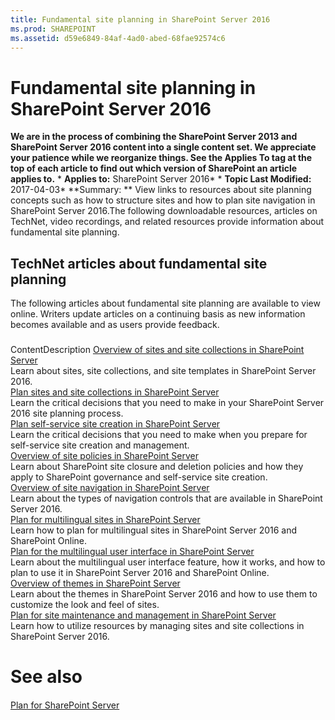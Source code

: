 ```yaml
---
title: Fundamental site planning in SharePoint Server 2016
ms.prod: SHAREPOINT
ms.assetid: d59e6849-84af-4ad0-abed-68fae92574c6
---
```



# Fundamental site planning in SharePoint Server 2016
 **We are in the process of combining the SharePoint Server 2013 and SharePoint Server 2016 content into a single content set. We appreciate your patience while we reorganize things. See the Applies To tag at the top of each article to find out which version of SharePoint an article applies to.** * **Applies to:** SharePoint Server 2016*  * **Topic Last Modified:** 2017-04-03* **Summary: ** View links to resources about site planning concepts such as how to structure sites and how to plan site navigation in SharePoint Server 2016.The following downloadable resources, articles on TechNet, video recordings, and related resources provide information about fundamental site planning.
## TechNet articles about fundamental site planning

The following articles about fundamental site planning are available to view online. Writers update articles on a continuing basis as new information becomes available and as users provide feedback.
### 

ContentDescription [Overview of sites and site collections in SharePoint Server](html/overview-of-sites-and-site-collections-in-sharepoint-server.md) <br/> Learn about sites, site collections, and site templates in SharePoint Server 2016.  <br/>  [Plan sites and site collections in SharePoint Server](html/plan-sites-and-site-collections-in-sharepoint-server.md) <br/> Learn the critical decisions that you need to make in your SharePoint Server 2016 site planning process.  <br/>  [Plan self-service site creation in SharePoint Server](html/plan-self-service-site-creation-in-sharepoint-server.md) <br/> Learn the critical decisions that you need to make when you prepare for self-service site creation and management.  <br/>  [Overview of site policies in SharePoint Server](html/overview-of-site-policies-in-sharepoint-server.md) <br/> Learn about SharePoint site closure and deletion policies and how they apply to SharePoint governance and self-service site creation.  <br/>  [Overview of site navigation in SharePoint Server](html/overview-of-site-navigation-in-sharepoint-server.md) <br/> Learn about the types of navigation controls that are available in SharePoint Server 2016.  <br/>  [Plan for multilingual sites in SharePoint Server](html/plan-for-multilingual-sites-in-sharepoint-server.md) <br/> Learn how to plan for multilingual sites in SharePoint Server 2016 and SharePoint Online.  <br/>  [Plan for the multilingual user interface in SharePoint Server](html/plan-for-the-multilingual-user-interface-in-sharepoint-server.md) <br/> Learn about the multilingual user interface feature, how it works, and how to plan to use it in SharePoint Server 2016 and SharePoint Online.  <br/>  [Overview of themes in SharePoint Server](html/overview-of-themes-in-sharepoint-server.md) <br/> Learn about the themes in SharePoint Server 2016 and how to use them to customize the look and feel of sites.  <br/>  [Plan for site maintenance and management in SharePoint Server](html/plan-for-site-maintenance-and-management-in-sharepoint-server.md) <br/> Learn how to utilize resources by managing sites and site collections in SharePoint Server 2016.  <br/> 
# See also

#### 

 [Plan for SharePoint Server](html/plan-for-sharepoint-server.md)
  
    
    

  
    
    

